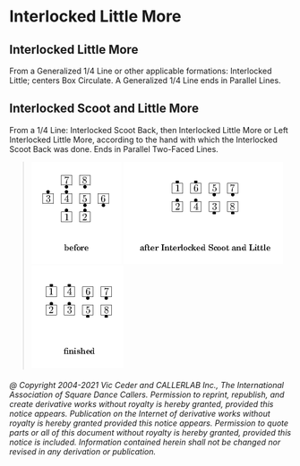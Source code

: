 
# Interlocked Little More
## Interlocked Little More

From a Generalized 1/4 Line or other applicable formations:
Interlocked Little; centers Box Circulate. A Generalized 1/4 Line
ends in Parallel Lines.
## Interlocked Scoot and Little More

From a 1/4 Line: Interlocked Scoot Back, then Interlocked
Little More or Left Interlocked Little More, according to the hand
with which the Interlocked Scoot Back was done. Ends in Parallel
Two-Faced Lines.

> 
> ![alt](interlocked_little_more-1.png)
> ![alt](interlocked_little_more-2.png)
> ![alt](interlocked_little_more-3.png)
> 

###### @ Copyright 2004-2021 Vic Ceder and CALLERLAB Inc., The International Association of Square Dance Callers. Permission to reprint, republish, and create derivative works without royalty is hereby granted, provided this notice appears. Publication on the Internet of derivative works without royalty is hereby granted provided this notice appears. Permission to quote parts or all of this document without royalty is hereby granted, provided this notice is included. Information contained herein shall not be changed nor revised in any derivation or publication.
